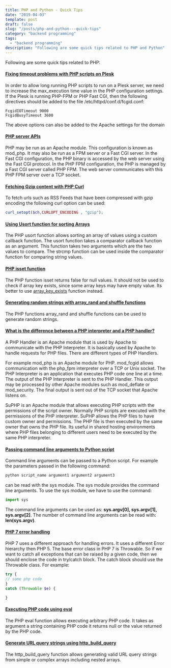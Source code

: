 ```yaml
---
title: PHP and Python - Quick Tips
date: "2019-04-03"
template: post
draft: false
slug: "/posts/php-and-python---quick-tips"
category: "backend programming"
tags:
  - "backend programming"
description: "Following are some quick tips related to PHP and Python"
---
```


Following are some quick tips related to PHP:

#### [Fixing timeout problems with PHP scripts on Plesk](http://stackoverflow.com/questions/13905004/how-to-fix-fastcgi-timeout-issues-in-plesk)
In order to allow long running PHP scripts to run on a Plesk server, we need to increase the max_execution time value in the PHP configuration settings. If the Plesk is running PHP-FPM or PHP Fast CGI, then the following directives should be added to the file /etc/httpd/conf.d/fcgid.conf:

```
FcgidIOTimeout 9000
FcgidBusyTimeout 3600
```

The above options can also be added to the Apache settings for the domain

#### [PHP server APIs](http://stackoverflow.com/questions/4526242/what-is-the-difference-between-fastcgi-and-fpm)
PHP may be run as an Apache module. This configuration is known as mod_php. It may also be run as a FPM server or a Fast CGI server.
In the Fast CGI configuration, the PHP binary is accessed by the web server using the Fast CGI protocol.
In the PHP FPM configuration, the PHP is managed by a Fast CGI server called PHP FPM. The web server communicates with this PHP FPM server over a TCP socket.

#### [Fetching Gzip content with PHP Curl](https://stackoverflow.com/questions/310650/decode-gzipped-web-page-retrieved-via-curl-in-php)
To fetch urls such as RSS Feeds that have been compressed with gzip encoding the following curl option can be used:

```php
curl_setopt($ch,CURLOPT_ENCODING , "gzip");
```

#### [Using Usort function for sorting Arrays](http://php.net/manual/en/function.usort.php)
The PHP usort function allows sorting an array of values using a custom callback function. The usort function takes a comparator callback function as an argument. This function takes two arguments which are the two values to compare. The strcmp function can be used inside the comparator function for comparing string values.

#### [PHP isset function](http://php.net/manual/en/function.isset.php)
The PHP function isset returns false for null values. It should not be used to check if array key exists, since some array keys may have empty value. Its better to use [array_key_exists](https://www.php.net/manual/en/function.array-key-exists.php) function instead.

#### [Generating random strings with array_rand and shuffle functions](http://php.net/manual/en/function.array-rand.php)
The PHP functions array_rand and shuffle functions can be used to generate random strings.

#### [What is the difference between a PHP interpreter and a PHP handler?](http://stackoverflow.com/questions/40775071/what-is-the-difference-between-a-php-interpreter-and-a-php-handler/40801508#40801508)
A PHP Handler is an Apache module that is used by Apache to communicate with the PHP Interpreter. It is basically used by Apache to handle requests for PHP files. There are different types of PHP Handlers.

For example mod_php is an Apache module for PHP. mod_fcgid allows communication with the php_fpm interpreter over a TCP or Unix socket. The PHP Interpreter is an application that executes PHP code one line at a time. The output of the PHP Interpreter is sent to the PHP Handler. This output may be processed by other Apache modules such as mod_deflate or mod_security. The final output is sent out of the TCP socket that Apache listens on.

SuPHP is an Apache module that allows executing PHP scripts with the permissions of the script owner. Normally PHP scripts are executed with the permissions of the PHP interpreter. SuPHP allows the PHP files to have custom owner and permissions. The PHP file is then executed by the same owner that owns the PHP file. Its useful in shared hosting environments where PHP files belonging to different users need to be executed by the same PHP interpreter.

#### [Passing command line arguments to Python script](https://www.tutorialspoint.com/python/python_command_line_arguments.htm)
Command line arguments can be passed to a Python script. For example the parameters passed in the following command:

```python
python script_name argument1 argument2 argument3
```

can be read with the sys module. The sys module provides the command line arguments. To use the sys module, we have to use the command:

```python
import sys
```

The command line arguments can be used as: **sys.argv[0], sys.argv[1], sys.argv[2]**. The number of command line arguments can be read with: **len(sys.argv)**.

#### [PHP 7 error handling](http://php.net/manual/en/language.errors.php7.php)
PHP 7 uses a different approach for handling errors. It uses a different Error hierarchy then PHP 5. The base error class in PHP 7 is Throwable. So if we want to catch all exceptions that can be raised by a given code, then we should enclose the code in try/catch block. The catch block should use the Throwable class. For example:

```php
try {
// some php code
}
catch (Throwable $e) {

}
```

#### [Executing PHP code using eval](http://php.net/manual/en/function.eval.php)
The PHP eval function allows executing arbitrary PHP code. It takes as argument a string containing PHP code it returns null or the value returned by the PHP code.

#### [Generate URL query strings using http_build_query](http://php.net/manual/en/function.http-build-query.php)
The http_build_query function allows generating valid URL query strings from simple or complex arrays including nested arrays.
